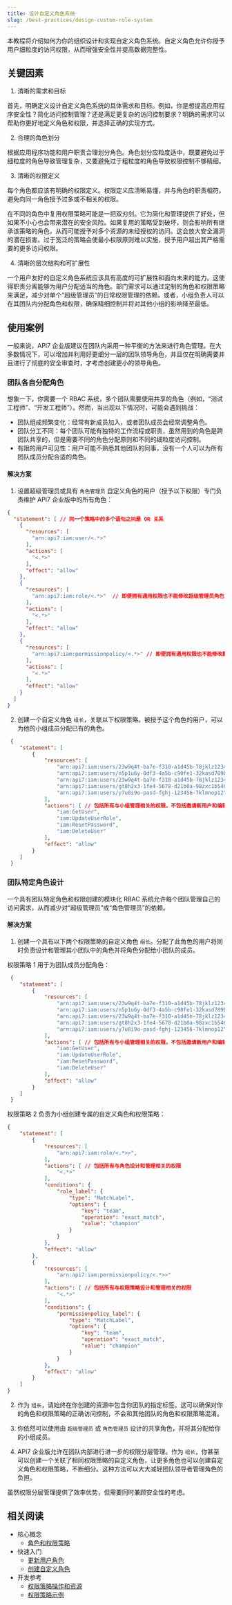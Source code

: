 ```yaml
---
title: 设计自定义角色系统
slug: /best-practices/design-custom-role-system
---
```


本教程将介绍如何为你的组织设计和实现自定义角色系统。自定义角色允许你授予用户细粒度的访问权限，从而增强安全性并提高数据完整性。

## 关键因素

1. 清晰的需求和目标

首先，明确定义设计自定义角色系统的具体需求和目标。例如，你是想提高应用程序安全性？简化访问控制管理？还是满足更复杂的访问控制要求？明确的需求可以帮助你更好地定义角色和权限，并选择正确的实现方式。

2. 合理的角色划分

根据应用程序功能和用户职责合理划分角色。角色划分应粒度适中，既要避免过于细粒度的角色导致管理复杂，又要避免过于粗粒度的角色导致权限控制不够精细。

3. 清晰的权限定义

每个角色都应该有明确的权限定义。权限定义应清晰易懂，并与角色的职责相符。避免向同一角色授予过多或不相关的权限。

在不同的角色中复用权限策略可能是一把双刃剑。它为简化和管理提供了好处，但如果不小心也会带来潜在的安全风险。如果复用的策略受到破坏，则会影响所有继承该策略的角色，从而可能授予对多个资源的未经授权的访问。这会放大安全漏洞的潜在损害。过于宽泛的策略会使最小权限原则难以实施，授予用户超出其严格需要的更多访问权限。

4. 清晰的层次结构和可扩展性

一个用户友好的自定义角色系统应该具有高度的可扩展性和面向未来的能力。这使得职责分离能够为用户分配适当的角色。部门需求可以通过定制的角色和权限策略来满足，减少对单个“超级管理员”的日常权限管理的依赖。或者，小组负责人可以在其团队内分配角色和权限，确保精细控制并将对其他小组的影响降至最低。

## 使用案例

一般来说，API7 企业版建议在团队内采用一种平衡的方法来进行角色管理。在大多数情况下，可以增加并利用好更细分一层的团队领导角色，并且仅在明确需要并且进行了彻底的安全审查时，才考虑创建更小的领导角色。

### 团队各自分配角色

想象一下，你需要一个 RBAC 系统，多个团队需要使用共享的角色（例如，“测试工程师”、“开发工程师”）。然而，当出现以下情况时，可能会遇到挑战：

- 团队组成频繁变化：经常有新成员加入，或者团队成员会经常调整角色。
- 团队分工不同：每个团队可能有独特的工作流程或职责，虽然用到的角色是跨团队共享的，但是需要不同的角色分配原则和不同的细粒度访问控制。
- 有限的用户可见性：用户可能不熟悉其他团队的同事，没有一个人可以为所有团队成员分配合适的角色。

#### 解决方案

1. 设置超级管理员或具有 `角色管理员` 自定义角色的用户（授予以下权限）专门负责维护 API7 企业版中的所有角色：

```json
{
  "statement": [ // 同一个策略中的多个语句之间是 OR 关系
    {
      "resources": [
        "arn:api7:iam:user/<.*>"
      ],
      "actions": [
        "<.*>"
      ],
      "effect": "allow"
    },
    {
      "resources": [
        "arn:api7:iam:role/<.*>"  // 即便拥有通用权限也不能修改超级管理员角色
      ],
      "actions": [
        "<.*>"
      ],
      "effect": "allow"
    },
    {
      "resources": [
        "arn:api7:iam:permissionpolicy/<.*>" // 即便拥有通用权限也不能修改默认的超级管理员关联的权限策略
      ],
      "actions": [
        "<.*>"
      ],
      "effect": "allow"
    }
  ]
}
```

2. 创建一个自定义角色 `组长`，关联以下权限策略。被授予这个角色的用户，可以为他的小组成员分配已有的角色。

```json
 {
    "statement": [
        {
            "resources": [
                "arn:api7:iam:users/23w9q4t-ba7e-f310-a1d45b-78jklz1234", // 小组成员的用户 ID
                "arn:api7:iam:users/n5p1u6y-0df3-4a5b-c90fe1-32kasd789b",
                "arn:api7:iam:users/23w9q4t-ba7e-f310-a1d45b-78jklz1234",
                "arn:api7:iam:users/gt8h2x3-1fe4-5678-d21b0a-98zxc1b546",
                "arn:api7:iam:users/y7u8i9o-pasd-fghj-123456-7klmnop12"
            ],
            "actions": [ // 包括所有与小组管理相关的权限，不包括邀请新用户和编辑角色
                "iam:GetUser",
                "iam:UpdateUserRole",
                "iam:ResetPassword",
                "iam:DeleteUser"
            ],
            "effect": "allow" 
        }
    ]
 }
```

### 团队特定角色设计

一个具有团队特定角色和权限创建的模块化 RBAC 系统允许每个团队管理自己的访问需求，从而减少对“超级管理员”或“角色管理员”的依赖。

#### 解决方案

1. 创建一个具有以下两个权限策略的自定义角色 `组长`。分配了此角色的用户将同时负责设计和管理其小团队中的角色并将角色分配给小团队的成员。

权限策略 1 用于为团队成员分配角色：

```json
 {
    "statement": [
        {
            "resources": [
                "arn:api7:iam:users/23w9q4t-ba7e-f310-a1d45b-78jklz1234", // 小组成员的用户 ID
                "arn:api7:iam:users/n5p1u6y-0df3-4a5b-c90fe1-32kasd789b",
                "arn:api7:iam:users/23w9q4t-ba7e-f310-a1d45b-78jklz1234",
                "arn:api7:iam:users/gt8h2x3-1fe4-5678-d21b0a-98zxc1b546",
                "arn:api7:iam:users/y7u8i9o-pasd-fghj-123456-7klmnop12"
            ],
            "actions": [ // 包括所有与小组管理相关的权限，不包括邀请新用户和编辑角色
                "iam:GetUser",
                "iam:UpdateUserRole",
                "iam:ResetPassword",
                "iam:DeleteUser"
            ],
            "effect": "allow" 
        }
    ]
 }
```

权限策略 2 负责为小组创建专属的自定义角色和权限策略：

```json
{
    "statement": [
        {
            "resources": [
                "arn:api7:iam:role/<.*>>",
            ],
            "actions": [ // 包括所有与角色设计和管理相关的权限
                "<.*>"
            ],
            "conditions": {
                "role_label": {
                    "type": "MatchLabel",
                    "options": {
                        "key": "team",
                        "operation": "exact_match",
                        "value": "champion"
                    }
                }
            },
            "effect": "allow" 
        },
        {
            "resources": [
                "arn:api7:iam:permissionpolicy/<.*>>"
            ],
            "actions": [ // 包括所有与权限策略设计和管理相关的权限
                "<.*>"
            ],
            "conditions": {
                "permissionpolicy_label": {
                    "type": "MatchLabel",
                    "options": {
                        "key": "team",
                        "operation": "exact_match",
                        "value": "champion"
                    }
                }
            },
            "effect": "allow" 
        }
    ]
}
```

2. 作为 `组长`，请始终在你创建的资源中包含你团队的指定标签。这可以确保对你的角色和权限策略的正确访问控制，不会和其他团队的角色和权限策略混淆。

3. 你依然可以使用由 `超级管理员` 或 `角色管理员` 设计的共享角色，并将其分配给你的小组成员。

4. API7 企业版允许在团队内部进行进一步的权限分层管理。作为 `组长`，你甚至可以创建一个关联了相同权限策略的自定义角色，让更多角色也可以创建自定义角色和权限策略，不断细分。这种方法可以大大减轻团队领导者管理角色的负担。

虽然权限分层管理提供了效率优势，但需要同时兼顾安全性的考虑。

## 相关阅读

- 核心概念
  - [角色和权限策略](../key-concepts/roles-and-permission-policies.md)
- 快速入门
  - [更新用户角色](../getting-started/rbac.md)
  - [创建自定义角色](../getting-started/create-custom-role.md)
- 开发参考
  - [权限策略操作和资源](../reference/permission-policy-action-and-resource.md)
  - [权限策略示例](../reference/permission-policy-example.md)
